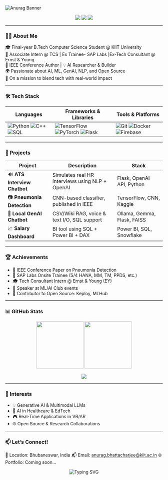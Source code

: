 <!-- Banner -->
<img src="https://capsule-render.vercel.app/api?type=waving&color=0:3b82f6,100:06b6d4&height=200&section=header&text=Hi%20there!%20I'm%20Anurag%20👋&fontSize=40&fontAlign=center&fontColor=ffffff&animation=fadeIn" alt="Anurag Banner"/>

<p align="center">
  <a href="https://linkedin.com/in/anuragbhattacharjee"><img src="https://img.shields.io/badge/LinkedIn-%230077B5.svg?style=for-the-badge&logo=linkedin&logoColor=white"/></a>
  <a href="https://github.com/anuragbhattacharjee"><img src="https://img.shields.io/badge/GitHub-000?style=for-the-badge&logo=github&logoColor=white"/></a>
  <a href="mailto:anuragdgp@gmail.com"><img src="https://img.shields.io/badge/Email-D14836?style=for-the-badge&logo=gmail&logoColor=white"/></a>
</p>

---

### 👨‍💻 About Me

🎓 Final-year B.Tech Computer Science Student @ KIIT University  
💼 Associate Intern @ TCS | Ex Trainee- SAP Labs |Ex-Tech Consultant @ Ernst & Young  
📄 IEEE Conference Author | 💡 AI Researcher & Builder  
🌍 Passionate about AI, ML, GenAI, NLP, and Open Source  
🎯 On a mission to blend tech with real-world impact

---

### 🛠️ Tech Stack

| Languages | Frameworks & Libraries | Tools & Platforms |
|----------|------------------------|------------------|
| ![Python](https://img.shields.io/badge/Python-3776AB?style=flat&logo=python&logoColor=white) ![C++](https://img.shields.io/badge/C++-00599C?style=flat&logo=c%2B%2B&logoColor=white) ![SQL](https://img.shields.io/badge/SQL-4479A1?style=flat&logo=postgresql&logoColor=white) | ![TensorFlow](https://img.shields.io/badge/TensorFlow-FE6F00?style=flat&logo=tensorflow&logoColor=white) ![PyTorch](https://img.shields.io/badge/PyTorch-EE4C2C?style=flat&logo=pytorch&logoColor=white) ![Flask](https://img.shields.io/badge/Flask-000000?style=flat&logo=flask&logoColor=white) | ![Git](https://img.shields.io/badge/Git-F05032?style=flat&logo=git&logoColor=white) ![Docker](https://img.shields.io/badge/Docker-2496ED?style=flat&logo=docker&logoColor=white) ![Firebase](https://img.shields.io/badge/Firebase-FFCA28?style=flat&logo=firebase&logoColor=black) |

---

### 🚀 Projects

| Project | Description | Stack |
|--------|-------------|-------|
| 🔊 **ATS Interview Chatbot** | Simulates real HR interviews using NLP + OpenAI | Flask, OpenAI API, Python |
| 📷 **Pneumonia Detection** | CNN-based classifier, published in IEEE | TensorFlow, CNN, Kaggle |
| 🧠 **Local GenAI Chatbot** | CSV/Wiki RAG, voice & text I/O, SQL support | Ollama, Gemma, Flask, FAISS |
| 📈 **Salary Dashboard** | BI tool using SQL + Power BI + DAX | Power BI, SQL, Snowflake |

---

### 🏆 Achievements

- 🏅 IEEE Conference Paper on Pneumonia Detection
- 💼 SAP Labs Onsite Trainee (S/4 HANA, MM, TM, PPDS, etc.)
- 🎓 Tech Consultant Intern @ Ernst & Young (EY)
- 💬 Speaker at ML/AI Club events
- 🌱 Contributor to Open Source: Keploy, MLHub

---

### 📊 GitHub Stats

<p align="center">
  <img src="https://github-readme-stats.vercel.app/api?username=AnuragB2004&show_icons=true&theme=radical" height="150"/>
  <img src="https://github-readme-streak-stats.herokuapp.com/?user=AnuragB2004&theme=radical" height="150"/>
</p>

<p align="center">
  <img src="https://github-profile-summary-cards.vercel.app/api/cards/profile-details?username=AnuragB2004&theme=github_dark"/>
</p>

---

### 🧠 Interests

- 💡 Generative AI & Multimodal LLMs
- 🧬 AI in Healthcare & EdTech
- 🎮 Real-Time Applications in VR/AR
- 🌐 Open Source & Research Collaborations

---

### 📫 Let’s Connect!


📍 Location: Bhubaneswar, India
📬 Email: anurag.bhattacharjee@kiit.ac.in
🌐 Portfolio: Coming soon...
<p align="center"> <img src="https://readme-typing-svg.demolab.com?font=Fira+Code&pause=1000&color=00F7FF&width=435&lines=Thanks+for+visiting+my+profile!;Feel+free+to+connect+with+me+🚀" alt="Typing SVG" /> </p> 
